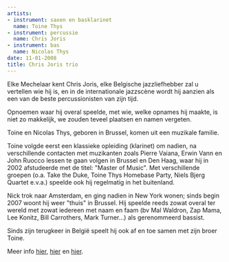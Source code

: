 ```yaml
---
artists:
- instrument: saxen en basklarinet
  name: Toine Thys
- instrument: percussie
  name: Chris Joris
- instrument: bas
  name: Nicolas Thys
date: 11-01-2008
title: Chris Joris trio
---
```

Elke Mechelaar kent Chris Joris, elke Belgische jazzliefhebber zal u vertellen wie hij is, 
en in de internationale jazzscène wordt hij aanzien als een van de beste percussionisten van zijn tijd. 

Opnoemen waar hij overal speelde, met wie, welke opnames hij maakte, is niet zo makkelijk, 
we zouden teveel plaatsen en namen vergeten. 

Toine en Nicolas Thys, geboren in Brussel, komen uit een muzikale familie. 

Toine volgde eerst een klassieke opleiding (klarinet) om nadien, na verschillende contacten 
met muzikanten zoals Pierre Vaiana, Erwin Vann en John Ruocco lessen te gaan volgen in Brussel 
en Den Haag, waar hij in 2002 afstudeerde met de titel: "Master of Music". Met verschillende 
groepen (o.a. Take the Duke, Toine Thys Homebase Party, Niels Bjerg Quartet e.v.a.) speelde 
ook hij regelmatig in het buitenland. 

Nick trok naar Amsterdam, en ging nadien in New York wonen; sinds begin 2007 woont hij 
weer "thuis" in Brussel. Hij speelde reeds zowat overal ter wereld met zowat iedereen 
met naam en faam (bv Mal Waldron, Zap Mama, Lee Konitz, Bill Carrothers, Mark Turner...) 
als gerenommeerd bassist. 

Sinds zijn terugkeer in België speelt hij ook af en toe samen met zijn broer Toine.

Meer info [hier](http://www.chrisjoris.be/), 
[hier](http://www.nicolasthys.com/) en 
[hier](http://www.toinethys.com/).
